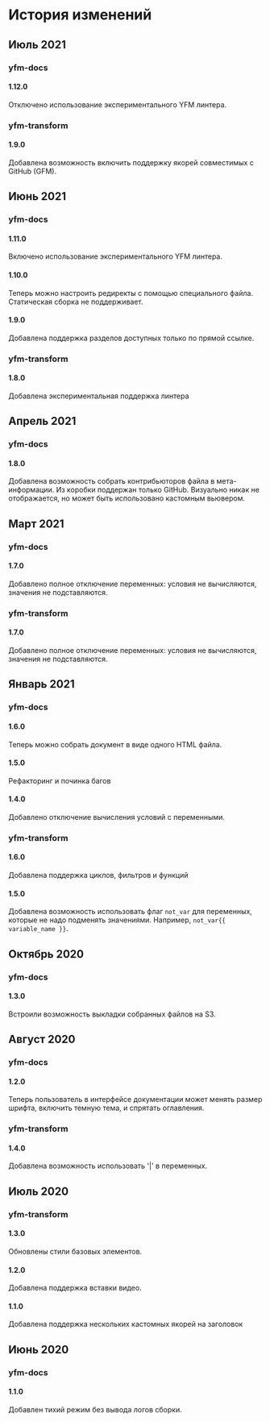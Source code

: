 # История изменений

## Июль 2021

### yfm-docs

#### 1.12.0

Отключено использование экспериментального YFM линтера.

### yfm-transform

#### 1.9.0

Добавлена возможность включить поддержку якорей совместимых с GitHub (GFM).

## Июнь 2021

### yfm-docs

#### 1.11.0

Включено использование экспериментального YFM линтера.

#### 1.10.0

Теперь можно настроить редиректы с помощью специального файла. Статическая сборка не поддерживает.

#### 1.9.0

Добавлена поддержка разделов доступных только по прямой ссылке.

### yfm-transform

#### 1.8.0

Добавлена экспериментальная поддержка линтера

## Апрель 2021

### yfm-docs

#### 1.8.0

Добавлена возможность собрать контрибьюторов файла в мета-информации. Из коробки поддержан только GitHub. Визуально никак не отображается, но может быть использовано кастомным вьювером.

## Март 2021

### yfm-docs

#### 1.7.0

Добавлено полное отключение переменных: условия не вычисляются, значения не подставляются.

### yfm-transform

#### 1.7.0

Добавлено полное отключение переменных: условия не вычисляются, значения не подставляются.

## Январь 2021

### yfm-docs

#### 1.6.0

Теперь можно собрать документ в виде одного HTML файла.

#### 1.5.0

Рефакторинг и починка багов

#### 1.4.0

Добавлено отключение вычисления условий с переменными.

### yfm-transform

#### 1.6.0

Добавлена поддержка циклов, фильтров и функций

#### 1.5.0

Добавлена возможность использовать флаг `not_var` для переменных, которые не надо подменять значениями. Например, `not_var{{ variable_name }}`.

## Октябрь 2020

### yfm-docs

#### 1.3.0

Встроили возможность выкладки собранных файлов на S3.

## Август 2020

### yfm-docs

#### 1.2.0

Теперь пользователь в интерфейсе документации может менять размер шрифта, включить темную тема, и спрятать оглавления.

### yfm-transform

#### 1.4.0

Добавлена возможность использовать '|' в переменных.

## Июль 2020

### yfm-transform

#### 1.3.0

Обновлены стили базовых элементов.

#### 1.2.0

Добавлена поддержка вставки видео.

#### 1.1.0

Добавлена поддержка нескольких кастомных якорей на заголовок

## Июнь 2020

### yfm-docs

#### 1.1.0

Добавлен тихий режим без вывода логов сборки.